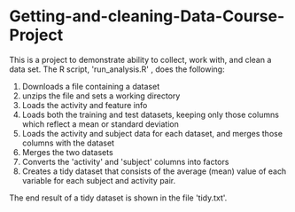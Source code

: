 # Getting-and-cleaning-Data-Course-Project

This is a project to demonstrate ability to collect, work with, and clean a data set.
The R script,  'run_analysis.R' , does the following:

1. Downloads a file containing a dataset
2. unzips the file and sets a working directory
3. Loads the activity and feature info
4. Loads both the training and test datasets, keeping only those columns which 
   reflect a mean or standard deviation
5. Loads the activity and subject data for each dataset, and merges those 
   columns with the dataset
6. Merges the two datasets
7. Converts the 'activity' and 'subject' columns into factors
8. Creates a tidy dataset that consists of the average (mean) value of each 
   variable for each subject and activity pair.

The end result of a tidy dataset is shown in the file  'tidy.txt'.

